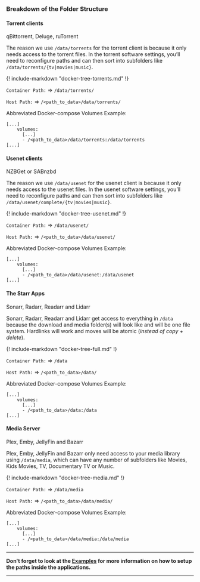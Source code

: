 ### Breakdown of the Folder Structure

#### Torrent clients

qBittorrent, Deluge, ruTorrent

The reason we use `/data/torrents` for the torrent client is because it only needs access to the torrent files. In the torrent software settings, you’ll need to reconfigure paths and can then sort into subfolders like `/data/torrents/{tv|movies|music}`.

{! include-markdown "docker-tree-torrents.md" !}

`Container Path:` => `/data/torrents/`

`Host Path:` => `/<path_to_data>/data/torrents/`

Abbreviated Docker-compose Volumes Example:

```none
[...]
    volumes:
	  [...]
      - /<path_to_data>/data/torrents:/data/torrents
[...]
```

#### Usenet clients

NZBGet or SABnzbd

The reason we use `/data/usenet` for the usenet client is because it only needs access to the usenet files. In the usenet software settings, you’ll need to reconfigure paths and can then sort into subfolders like `/data/usenet/complete/{tv|movies|music}`.

{! include-markdown "docker-tree-usenet.md" !}

`Container Path:` => `/data/usenet/`

`Host Path:` => `/<path_to_data>/data/usenet/`

Abbreviated Docker-compose Volumes Example:

```none
[...]
    volumes:
	  [...]
      - /<path_to_data>/data/usenet:/data/usenet
[...]
```

#### The Starr Apps

Sonarr, Radarr, Readarr and Lidarr

Sonarr, Radarr, Readarr and Lidarr get access to everything in `/data` because the download and media folder(s) will look like and will be one file system. Hardlinks will work and moves will be atomic (*instead of copy + delete*).

{! include-markdown "docker-tree-full.md" !}

`Container Path:` => `/data`

`Host Path:` => `/<path_to_data>/data/`

Abbreviated Docker-compose Volumes Example:

```none
[...]
    volumes:
	  [...]
      - /<path_to_data>/data:/data
[...]
```

#### Media Server

Plex, Emby, JellyFin and Bazarr

Plex, Emby, JellyFin and Bazarr only need access to your media library using `/data/media`, which can have any number of subfolders like Movies, Kids Movies, TV, Documentary TV or Music.

{! include-markdown "docker-tree-media.md" !}

`Container Path:` => `/data/media`

`Host Path:` => `/<path_to_data>/data/media/`

Abbreviated Docker-compose Volumes Example:

```none
[...]
    volumes:
	  [...]
      - /<path_to_data>/data/media:/data/media
[...]
```

------

**Don't forget to look at the [Examples](/Hardlinks/Examples/) for more information on how to setup the paths inside the applications.**

------
